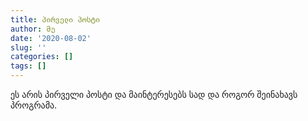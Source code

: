 ```yaml
---
title: პირველი პოსტი
author: მე
date: '2020-08-02'
slug: ''
categories: []
tags: []
---
```


ეს არის პირველი პოსტი და მაინტერესებს სად და როგორ შეინახავს პროგრამა.